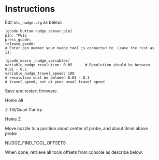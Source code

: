 # Instructions

Edit `btc_nudge.cfg` as below:

```
[gcode_button nudge_sensor_pin]
pin: ^PG15
press_gcode:
release_gcode:
# Enter pin number your nudge tool is connected to. Leave the rest as is.
```

```
[gcode_macro _nudge_variables]
variable_nudge_resolution: 0.05      # Resolution should be between 0.01 - 0.1
variable_nudge_travel_speed: 100
# resolution must be between 0.01 - 0.1
# travel_speed, set at your usual travel speed
```

Save and restart firmware.

Home All

Z Tilt/Quad Gantry

Home Z

Move nozzle to a position about center of probe, and about 3mm above probe

NUDGE_FIND_TOOL_OFFSETS

When done, retrieve all tools offsets from console as describe below:

